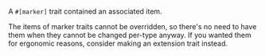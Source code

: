 A `#[marker]` trait contained an associated item.

The items of marker traits cannot be overridden, so there's no need to have them
when they cannot be changed per-type anyway.  If you wanted them for ergonomic
reasons, consider making an extension trait instead.
